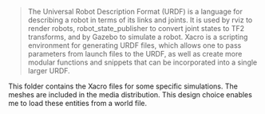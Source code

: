 > The Universal Robot Description Format (URDF) is a language for describing a robot in terms of its links and joints. It is used by rviz to render robots, robot_state_publisher to convert joint states to TF2 transforms, and by Gazebo to simulate a robot. Xacro is a scripting environment for generating URDF files, which allows one to pass parameters from launch files to the URDF, as well as create more modular functions and snippets that can be incorporated into a single larger URDF.

This folder contains the Xacro files for some specific simulations. The meshes are included in the media distribution. This design choice enables me to load these entities from a world file.
